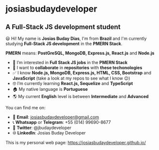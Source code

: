# josiasbudaydeveloper
## A Full-Stack JS development student
😃 Hi! My name is **Josias Buday Dias**, I'm from **Brazil** and I'm currently studying **Full-Stack JS development** in the **PMERN Stack**.

**PMERN** means: **PostGreSQL, MongoDB, Express.js, React.js** and **Node.js**

- 👊 I’m interested in **Full Stack JS jobs** in the **PMERN Stack**
- 🤝 I want to **collaborate** in **repositories** with **these techonologies**
- ✅ I know **Node.js, MongoDB, Express.js, HTML, CSS, Bootstrap** and **JavaScript** (take a look at my repos to see what I know 😉)
- 🤓 I’m currently learning **React.js, Sequelize** and **TypeScript**
- 🏠 My native language is **Portuguese**
- 🌎 My current **English** level is between **Intermediate** and **Advanced**

You can find me on:
- 📧 **Email**: josiasbudaydeveloper@gmail.com
- 📞 **Whatsapp** or **Telegram**: +55 (014) 99690-8677
- 🐤 **Twitter**: @jbudaydeveloper
- 🌐 **LinkedIn**: Josias Buday Developer
<!-- - 🤝 **Stack Overflow**: Josias Buday Developer -->

This is my personal web page: https://josiasbudaydeveloper.github.io/
